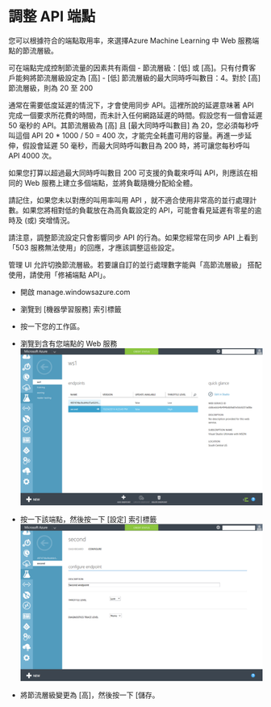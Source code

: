 <properties 
	pageTitle="調整 API 端點" 
	description="在 Azure Machine Learning 中調整 Web 服務端點" 
	services="machine-learning" 
	authors="hiteshmadan" 
	manager="padou" 
	editor=""/>

<tags
	ms.service="machine-learning"
	ms.devlang="multiple"
	ms.topic="article"
	ms.tgt_pltfrm="na"
	ms.workload="tbd" 
	ms.date="02/19/2015"
	ms.author="himad"/>


# 調整 API 端點

您可以根據符合的端點取用率，來選擇Azure Machine Learning 中 Web 服務端點的節流層級。

可在端點完成控制節流量的因素共有兩個 - 節流層級：[低] 或 [高]。只有付費客戶能夠將節流層級設定為 [高] - [低] 節流層級的最大同時呼叫數目：4。對於 [高] 節流層級，則為 20 至 200


通常在需要低度延遲的情況下，才會使用同步 API。這裡所說的延遲意味著 API 完成一個要求所花費的時間，而未計入任何網路延遲的時間。假設您有一個會延遲 50 毫秒的 API。其節流層級為 [高] 且 [最大同時呼叫數目] 為 20，您必須每秒呼叫這個 API 20 * 1000 / 50 = 400 次，才能完全耗盡可用的容量。再進一步延伸，假設會延遲 50 毫秒，而最大同時呼叫數目為 200 時，將可讓您每秒呼叫 API 4000 次。

如果您打算以超過最大同時呼叫數目 200 可支援的負載來呼叫 API，則應該在相同的 Web 服務上建立多個端點，並將負載隨機分配給全體。

請記住，如果您未以對應的叫用率叫用 API
，就不適合使用非常高的並行處理計數。如果您將相對低的負載放在為高負載設定的 API，可能會看見延遲有零星的逾時及 (或) 突增情況。

請注意，調整節流設定只會影響同步 API 的行為。如果您經常在同步 API 上看到「503 服務無法使用」的回應，才應該調整這些設定。

管理 UI 允許切換節流層級。若要讓自訂的並行處理數字能與「高節流層級」 搭配使用，請使用「修補端點 API」。

- 開啟 manage.windowsazure.com
- 瀏覽到 [機器學習服務] 索引標籤
- 按一下您的工作區。
- 瀏覽到含有您端點的 Web 服務 ![瀏覽到 Web 服務](./media/machine-learning-scaling-endpoints/figure-1.png)

- 按一下該端點，然後按一下 [設定] 索引標籤 ![瀏覽到端點組態](./media/machine-learning-scaling-endpoints/figure-2.png)


- 將節流層級變更為 [高]，然後按一下 [儲存。



<!--HONumber=54--> 